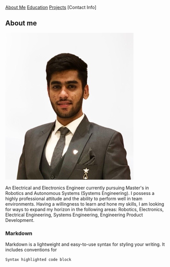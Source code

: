[About Me](/about.md) 
[Education](/edu.md)
[Projects](/projects.md)
[Contact Info]

## About me

![alt text](https://github.com/manan-luthra/manan-luthra.github.io/blob/3bb2181436992a7c988c170d21fc5e829c625b50/IMG-2663-removebg-preview.JPG)

An Electrical and Electronics Engineer currently pursuing Master's in Robotics and Autonomous Systems (Systems Engineering). I possess a highly professional attitude and the ability to perform well in team environments. Having a willingness to learn and hone my skills, I am looking for ways to expand my horizon in the following areas: Robotics, Electronics, Electrical Engineering, Systems Engineering, Engineering Product Development.

### Markdown

Markdown is a lightweight and easy-to-use syntax for styling your writing. It includes conventions for

```markdown
Syntax highlighted code block

```


